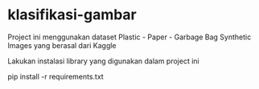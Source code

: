 # klasifikasi-gambar
Project ini menggunakan dataset Plastic - Paper - Garbage Bag Synthetic Images yang berasal dari Kaggle 

Lakukan instalasi library yang digunakan dalam project ini

pip install -r requirements.txt

